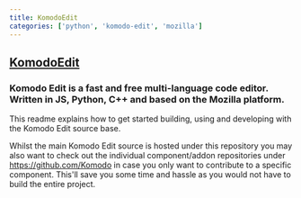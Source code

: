 ```yaml
---
title: KomodoEdit
categories: ['python', 'komodo-edit', 'mozilla']
---
```

## [KomodoEdit](https://github.com/Komodo/KomodoEdit)

### Komodo Edit is a fast and free multi-language code editor. Written in JS, Python, C++ and based on the Mozilla platform.


This readme explains how to get started building, using and developing with
the Komodo Edit source base.

Whilst the main Komodo Edit source is hosted under this repository you may also
want to check out the individual component/addon repositories under
https://github.com/Komodo in case you only want to contribute to a specific
component. This'll save you some time and hassle as you would not have to build
the entire project.
